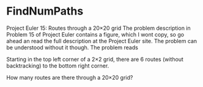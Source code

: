 # FindNumPaths

Project Euler 15: Routes through a 20×20 grid
The problem description in Problem 15 of Project Euler contains a figure, which I wont copy, so go ahead an read the full description at the Project Euler site. The problem can be understood without it though. The problem reads

Starting in the top left corner of a 2×2 grid, there are 6 routes (without backtracking) to the bottom right corner.

How many routes are there through a 20×20 grid?
